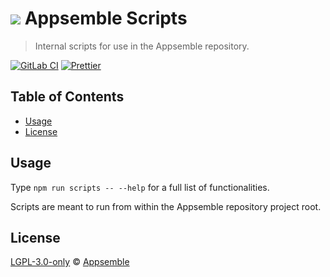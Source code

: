# ![](https://gitlab.com/appsemble/appsemble/-/raw/0.32.2/config/assets/logo.svg) Appsemble Scripts

> Internal scripts for use in the Appsemble repository.

[![GitLab CI](https://gitlab.com/appsemble/appsemble/badges/0.32.2/pipeline.svg)](https://gitlab.com/appsemble/appsemble/-/releases/0.32.2)
[![Prettier](https://img.shields.io/badge/code_style-prettier-ff69b4.svg)](https://prettier.io)

## Table of Contents

- [Usage](#usage)
- [License](#license)

## Usage

Type `npm run scripts -- --help` for a full list of functionalities.

Scripts are meant to run from within the Appsemble repository project root.

## License

[LGPL-3.0-only](https://gitlab.com/appsemble/appsemble/-/blob/0.32.2/LICENSE.md) ©
[Appsemble](https://appsemble.com)
